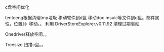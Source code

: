 c盘空间优化

tentceng根据清理tmp垃圾
移动软件到d盘
移动doc msuic等文件到d盘。邮件属性，位置》》移动。。
利用 DriverStoreExplorer.v0.11.92 清理过期驱动

Onedriver释放空间。。

Treesize 扫描c盘。。

